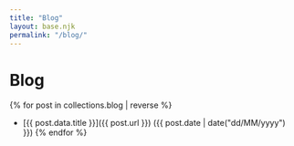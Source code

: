 ```yaml
---
title: "Blog"
layout: base.njk
permalink: "/blog/"
---
```

# Blog

{% for post in collections.blog | reverse %}
- [{{ post.data.title }}]({{ post.url }}) ({{ post.date | date("dd/MM/yyyy") }})
{% endfor %}
